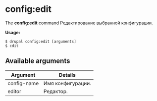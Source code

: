 # config:edit
The **config:edit** command Редактирование выбранной конфигурации.

**Usage:**
```
$ drupal config:edit [arguments] 
$ cdit  
```

## Available arguments
Argument | Details
---------|-------------
config-name | Имя конфигурации.
editor | Редактор.
